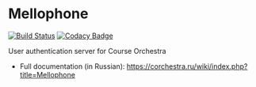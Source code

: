 # Mellophone


[![Build Status](https://ci.corchestra.ru/buildStatus/icon?job=mellophone/dev)](https://ci.corchestra.ru/job/mellophone/job/dev)
[![Codacy Badge](https://api.codacy.com/project/badge/Grade/2f9b385c4161433fb0d0f5e6e6062250)](https://www.codacy.com/app/CourseOrchestra/mellophone?utm_source=github.com&amp;utm_medium=referral&amp;utm_content=CourseOrchestra/mellophone&amp;utm_campaign=Badge_Grade)

User authentication server for Course Orchestra

* Full documentation (in Russian): https://corchestra.ru/wiki/index.php?title=Mellophone
